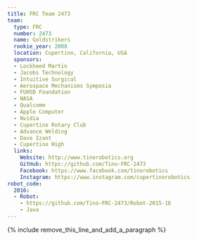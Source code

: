 ```yaml
---
title: FRC Team 2473
team:
  type: FRC
  number: 2473
  name: Goldstrikers
  rookie_year: 2008
  location: Cupertino, California, USA
  sponsors:
  - Lockheed Martin
  - Jacobs Technology
  - Intuitive Surgical
  - Aerospace Mechanisms Symposia
  - FUHSD Foundation
  - NASA
  - Qualcomm
  - Apple Computer
  - Nvidia
  - Cupertino Rotary Club
  - Advance Welding
  - Dave Izant
  - Cupertino High
  links:
    Website: http://www.tinorobotics.org
    GitHub: https://github.com/Tino-FRC-2473
    Facebook: https://www.facebook.com/tinorobotics
    Instagram: https://www.instagram.com/cupertinorobotics
robot_code:
  2016:
  - Robot:
    - https://github.com/Tino-FRC-2473/Robot-2015-16
    - Java
---
```


{% include remove_this_line_and_add_a_paragraph %}